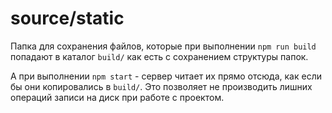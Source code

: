 # source/static

Папка для сохранения файлов, которые при выполнении `npm run build` попадают в каталог `build/` как есть с сохранением структуры папок.

А при выполнении `npm start` - сервер читает их прямо отсюда, как если бы они копировались в `build/`. Это позволяет не производить лишних операций записи на диск при работе с проектом.
